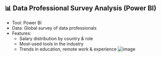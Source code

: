 ## 📊 Data Professional Survey Analysis (Power BI)

- Tool: Power BI
- Data: Global survey of data professionals
- Features:
  - Salary distribution by country & role
  - Most-used tools in the industry
  - Trends in education, remote work & experience
![image](https://github.com/user-attachments/assets/b72dab7a-d3e0-40dc-9d78-e590fdad5617)

